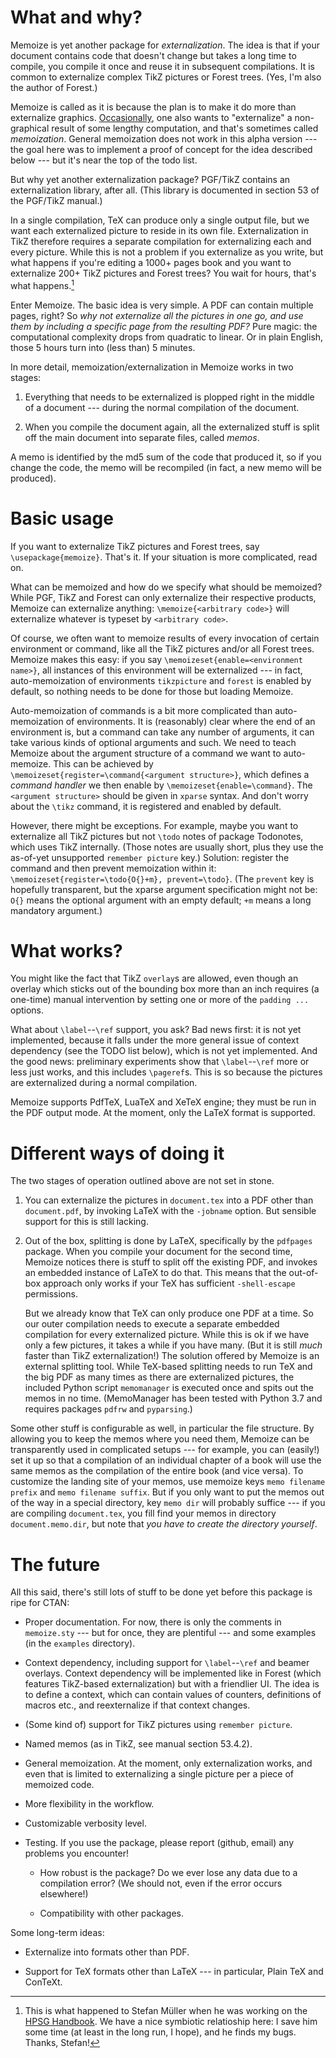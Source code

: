 # What and why? #

Memoize is yet another package for *externalization*.  The idea is that if your
document contains code that doesn't change but takes a long time to compile,
you compile it once and reuse it in subsequent compilations.  It is common to
externalize complex TikZ pictures or Forest trees.  (Yes, I'm also the author
of Forest.)

Memoize is called as it is because the plan is to make it do more than
externalize
graphics. [Occasionally](https://tex.stackexchange.com/q/16016/16819), one also
wants to "externalize" a non-graphical result of some lengthy computation, and
that's sometimes called *memoization*.  General memoization does not work in
this alpha version --- the goal here was to implement a proof of concept for
the idea described below --- but it's near the top of the todo list.

But why yet another externalization package?  PGF/TikZ contains an
externalization library, after all. (This library is documented in section 53
of the PGF/TikZ manual.)

In a single compilation, TeX can produce only a single output file, but we want
each externalized picture to reside in its own file. Externalization in TikZ
therefore requires a separate compilation for externalizing each and every
picture.  While this is not a problem if you externalize as you write, but what
happens if you're editing a 1000+ pages book and you want to externalize 200+
TikZ pictures and Forest trees? You wait for hours, that's what happens.[^1]

Enter Memoize. The basic idea is very simple. A PDF can contain multiple pages,
right?  So *why not externalize all the pictures in one go, and use them by
including a specific page from the resulting PDF?* Pure magic: the
computational complexity drops from quadratic to linear. Or in plain English,
those 5 hours turn into (less than) 5 minutes.

In more detail, memoization/externalization in Memoize works in two stages:

1. Everything that needs to be externalized is plopped right in the middle of a
   document --- during the normal compilation of the document.
   
2. When you compile the document again, all the externalized stuff is split off
   the main document into separate files, called *memos*.

A memo is identified by the md5 sum of the code that produced it, so if you
change the code, the memo will be recompiled (in fact, a new memo will be
produced).

# Basic usage #

If you want to externalize TikZ pictures and Forest trees, say
`\usepackage{memoize}`. That's it. If your situation is more complicated, read
on.

What can be memoized and how do we specify what should be memoized?
While PGF, TikZ and Forest can only externalize their respective products,
Memoize can externalize anything: `\memoize{<arbitrary code>}` will externalize
whatever is typeset by `<arbitrary code>`. 

Of course, we often want to memoize results of every invocation of certain
environment or command, like all the TikZ pictures and/or all Forest trees.
Memoize makes this easy: if you say `\memoizeset{enable=<environment name>}`,
all instances of this environment will be externalized --- in fact,
auto-memoization of environments `tikzpicture` and `forest` is enabled by
default, so nothing needs to be done for those but loading Memoize.

Auto-memoization of commands is a bit more complicated than auto-memoization of
environments. It is (reasonably) clear where the end of an environment is, but
a command can take any number of arguments, it can take various kinds of
optional arguments and such.  We need to teach Memoize about the argument
structure of a command we want to auto-memoize. This can be achieved by
`\memoizeset{register=\command{<argument structure>}`, which defines a *command
handler* we then enable by `\memoizeset{enable=\command}`.  The `<argument
structure>` should be given in `xparse` syntax.  And don't worry about the
`\tikz` command, it is registered and enabled by default.

However, there might be exceptions. For example, maybe you want to externalize
all TikZ pictures but not `\todo` notes of package Todonotes, which uses TikZ
internally. (Those notes are usually short, plus they use the as-of-yet
unsupported `remember picture` key.)  Solution: register the command and then
prevent memoization within it: `\memoizeset{register=\todo{O{}+m},
prevent=\todo}`. (The `prevent` key is hopefully transparent, but the xparse
argument specification might not be: `O{}` means the optional argument with an
empty default; `+m` means a long mandatory argument.)

# What works? #

You might like the fact that TikZ `overlay`s are allowed, even though an
overlay which sticks out of the bounding box more than an inch requires (a
one-time) manual intervention by setting one or more of the `padding ...`
options.

What about `\label`--`\ref` support, you ask? Bad news first: it is not yet
implemented, because it falls under the more general issue of context
dependency (see the TODO list below), which is not yet implemented.  And the
good news: preliminary experiments show that `\label`--`\ref` more or less just
works, and this includes `\pageref`s.  This is so because the pictures are
externalized during a normal compilation.

Memoize supports PdfTeX, LuaTeX and XeTeX engine; they must be run in the PDF
output mode. At the moment, only the LaTeX format is supported.


# Different ways of doing it #

The two stages of operation outlined above are not set in stone.

1. You can externalize the pictures in `document.tex` into a PDF other than
   `document.pdf`, by invoking LaTeX with the `-jobname` option. But sensible
   support for this is still lacking.
   
2. Out of the box, splitting is done by LaTeX, specifically by the `pdfpages`
   package.  When you compile your document for the second time, Memoize
   notices there is stuff to split off the existing PDF, and invokes an
   embedded instance of LaTeX to do that. This means that the out-of-box
   approach only works if your TeX has sufficient `-shell-escape` permissions.
   
   But we already know that TeX can only produce one PDF at a time. So our
   outer compilation needs to execute a separate embedded compilation for every
   externalized picture. While this is ok if we have only a few pictures, it
   takes a while if you have many. (But it is still *much* faster than TikZ
   externalization!) The solution offered by Memoize is an external splitting
   tool. While TeX-based splitting needs to run TeX and the big PDF as many
   times as there are externalized pictures, the included Python script
   `memomanager` is executed once and spits out the memos in no
   time. (MemoManager has been tested with Python 3.7 and requires packages
   `pdfrw` and `pyparsing`.)

Some other stuff is configurable as well, in particular the file structure. By
allowing you to keep the memos where you need them, Memoize can be
transparently used in complicated setups --- for example, you can (easily!) set
it up so that a compilation of an individual chapter of a book will use the
same memos as the compilation of the entire book (and vice versa).  To
customize the landing site of your memos, use memoize keys `memo filename
prefix` and `memo filename suffix`.  But if you only want to put the memos out
of the way in a special directory, key `memo dir` will probably suffice --- if
you are compiling `document.tex`, you fill find your memos in directory
`document.memo.dir`, but note that *you have to create the directory yourself*.

# The future #

All this said, there's still lots of stuff to be done yet before this package
is ripe for CTAN:

* Proper documentation.  For now, there is only the comments in `memoize.sty`
  --- but for once, they are plentiful --- and some examples (in the `examples`
  directory).

* Context dependency, including support for `\label`--`\ref` and beamer
  overlays.  Context dependency will be implemented like in Forest (which
  features TikZ-based externalization) but with a friendlier UI.  The idea is
  to define a context, which can contain values of counters, definitions of
  macros etc., and reexternalize if that context changes.

* (Some kind of) support for TikZ pictures using `remember picture`.

* Named memos (as in TikZ, see manual section 53.4.2).

* General memoization. At the moment, only externalization works, and even that
  is limited to externalizing a single picture per a piece of memoized code.

* More flexibility in the workflow.

* Customizable verbosity level.

* Testing. If you use the package, please report (github, email) any problems
  you encounter!

    * How robust is the package?  Do we ever lose any data due to a
      compilation error?  (We should not, even if the error occurs elsewhere!)
	  
	* Compatibility with other packages.

Some long-term ideas:

* Externalize into formats other than PDF.

* Support for TeX formats other than LaTeX --- in particular, Plain TeX and
  ConTeXt.
  

[^1]: This is what happened to Stefan Müller when he was working on the [HPSG
    Handbook](https://github.com/langsci/hpsg-handbook/).  We have a nice
    symbiotic relatioship here: I save him some time (at least in the long run,
    I hope), and he finds my bugs.  Thanks, Stefan!
